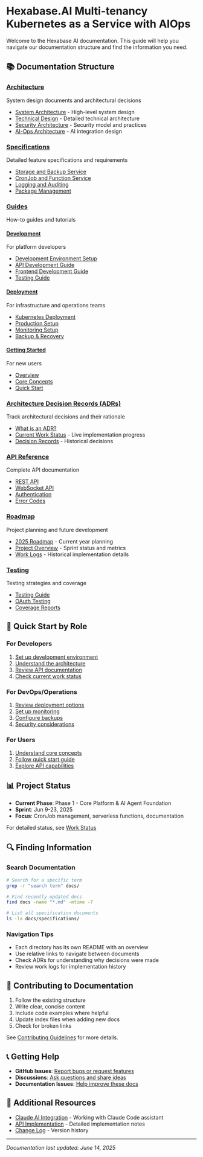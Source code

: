 # Hexabase.AI Multi-tenancy Kubernetes as a Service with AIOps

Welcome to the Hexabase AI documentation. This guide will help you navigate our documentation structure and find the information you need.

## 📚 Documentation Structure

### [Architecture](./architecture/)

System design documents and architectural decisions

- [System Architecture](./architecture/system-architecture.md) - High-level system design
- [Technical Design](./architecture/technical-design.md) - Detailed technical architecture
- [Security Architecture](./architecture/security-architecture.md) - Security model and practices
- [AI-Ops Architecture](./architecture/ai-ops-architecture.md) - AI integration design

### [Specifications](./specifications/)

Detailed feature specifications and requirements

- [Storage and Backup Service](./specifications/storage-and-backup-service.md)
- [CronJob and Function Service](./specifications/cronjob-and-function-service.md)
- [Logging and Auditing](./specifications/logging-and-auditing.md)
- [Package Management](./specifications/package-management.md)

### [Guides](./guides/)

How-to guides and tutorials

#### [Development](./guides/development/)

For platform developers

- [Development Environment Setup](./guides/development/dev-environment-setup.md)
- [API Development Guide](./guides/development/api-development-guide.md)
- [Frontend Development Guide](./guides/development/frontend-development-guide.md)
- [Testing Guide](./guides/development/testing-guide.md)

#### [Deployment](./guides/deployment/)

For infrastructure and operations teams

- [Kubernetes Deployment](./guides/deployment/kubernetes-deployment.md)
- [Production Setup](./guides/deployment/production-setup.md)
- [Monitoring Setup](./guides/deployment/monitoring-setup.md)
- [Backup & Recovery](./guides/deployment/backup-recovery.md)

#### [Getting Started](./guides/getting-started/)

For new users

- [Overview](./guides/getting-started/README.md)
- [Core Concepts](./guides/getting-started/concepts.md)
- [Quick Start](./guides/getting-started/quick-start.md)

### [Architecture Decision Records (ADRs)](./adr/)

Track architectural decisions and their rationale

- [What is an ADR?](./adr/README.md)
- [Current Work Status](./adr/WORK-STATUS.md) - Live implementation progress
- [Decision Records](./adr/records/) - Historical decisions

### [API Reference](./api-reference/)

Complete API documentation

- [REST API](./api-reference/rest-api.md)
- [WebSocket API](./api-reference/websocket-api.md)
- [Authentication](./api-reference/authentication.md)
- [Error Codes](./api-reference/error-codes.md)

### [Roadmap](./roadmap/)

Project planning and future development

- [2025 Roadmap](./roadmap/ROADMAP_2025.md) - Current year planning
- [Project Overview](./roadmap/README.md) - Sprint status and metrics
- [Work Logs](./roadmap/work-logs/) - Historical implementation details

### [Testing](./testing/)

Testing strategies and coverage

- [Testing Guide](./testing/testing-guide.md)
- [OAuth Testing](./testing/oauth-testing.md)
- [Coverage Reports](./testing/coverage-reports/)

## 🚀 Quick Start by Role

### For Developers

1. [Set up development environment](./guides/development/dev-environment-setup.md)
2. [Understand the architecture](./architecture/system-architecture.md)
3. [Review API documentation](./api-reference/rest-api.md)
4. [Check current work status](./adr/WORK-STATUS.md)

### For DevOps/Operations

1. [Review deployment options](./guides/deployment/kubernetes-deployment.md)
2. [Set up monitoring](./guides/deployment/monitoring-setup.md)
3. [Configure backups](./guides/deployment/backup-recovery.md)
4. [Security considerations](./architecture/security-architecture.md)

### For Users

1. [Understand core concepts](./guides/getting-started/concepts.md)
2. [Follow quick start guide](./guides/getting-started/quick-start.md)
3. [Explore API capabilities](./api-reference/README.md)

## 📊 Project Status

- **Current Phase**: Phase 1 - Core Platform & AI Agent Foundation
- **Sprint**: Jun 9-23, 2025
- **Focus**: CronJob management, serverless functions, documentation

For detailed status, see [Work Status](./adr/WORK-STATUS.md)

## 🔍 Finding Information

### Search Documentation

```bash
# Search for a specific term
grep -r "search term" docs/

# Find recently updated docs
find docs -name "*.md" -mtime -7

# List all specification documents
ls -la docs/specifications/
```

### Navigation Tips

- Each directory has its own README with an overview
- Use relative links to navigate between documents
- Check ADRs for understanding why decisions were made
- Review work logs for implementation history

## 🤝 Contributing to Documentation

1. Follow the existing structure
2. Write clear, concise content
3. Include code examples where helpful
4. Update index files when adding new docs
5. Check for broken links

See [Contributing Guidelines](../CONTRIBUTING.md) for more details.

## 📞 Getting Help

- **GitHub Issues**: [Report bugs or request features](https://github.com/hexabase/hexabase-ai/issues)
- **Discussions**: [Ask questions and share ideas](https://github.com/hexabase/hexabase-ai/discussions)
- **Documentation Issues**: [Help improve these docs](https://github.com/hexabase/hexabase-ai/issues/new?labels=documentation)

## 🔧 Additional Resources

- [Claude AI Integration](../CLAUDE.md) - Working with Claude Code assistant
- [API Implementation](./roadmap/work-logs/) - Detailed implementation notes
- [Change Log](../CHANGELOG.md) - Version history

---

_Documentation last updated: June 14, 2025_
